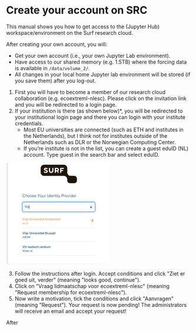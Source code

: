 # Create your account on SRC

This manual shows you how to get access to the (Jupyter Hub) workspace/environment on the Surf research cloud.

After creating your own account, you will:
- Get your own account (i.e., your own Jupyter Lab environment).
- Have access to our shared memory (e.g. 1.5TB) where the forcing data is available in `/data/volume_2/`. 
- All changes in your local home Jupyter lab environment will be stored (if you save them) after you log-out.

1. First you will have to become a member of our research cloud collaboration (e.g. ecoextreml-nlesc). Please click on the invitation link and you will be redirected to a login page.
2. If your institution is there (as shown below)*, you will be redirected to your institutional login page and there you can login with your institute credentials. 
    * Most EU universities are connected (such as ETH and institutes in the Netherlands), but I think not for institutes outside of the Netherlands such as DLR or the Norwegian Computing Center.
    * If you’re institute is not in the list, you can create a guest eduID (NL) account. Type guest in the search bar and select eduID.

<img src="./assets/surf_identity.png" alt="surf_login" width="280"/>

3. Follow the instructions after login. Accept conditions and click "Ziet er goed uit, verder" (meaning "looks good, continue").
4. Click on "Vraag lidmaatschap voor ecoextreml-nlesc" (meaning "Request membership for ecoextreml-nlesc").
5. Now write a motivation, tick the conditions and click "Aanvragen" (meaning "Request").
Your request is now pending! The administrators will receive an email and accept your request!

After 